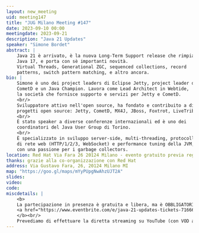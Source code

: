 ```yaml
---
layout: new_meeting
uid: meeting147
title: "JUG Milano Meeting #147"
date: 2023-09-10 00:00
meetingdate: 2023-09-21
description: "Java 21 Updates"
speaker: "Simone Bordet"
abstract: |
    Java 21 è arrivato, è la nuova Long-Term Support release che rimpiazza
    Java 17, e porta con sè importanti novità.
    Virtual Threads, Generational ZGC, sequenced collections, record
    patterns, switch pattern matching, e altro ancora.
bio: |
    Simone è uno dei project leaders di Eclipse Jetty, project leader di
    CometD e un Java Champion. Lavora come Lead Architect in Webtide,
    la società che fornisce supporto e servizi per Jetty e CometD.
    <br/>
    Sviluppatore attivo nell'open source, ha fondato e contribuito a diversi
    progetti open source: Jetty, CometD, MX4J, JBoss, Foxtrot, LiveTribe e altri.
    <br/>
    È stato speaker a diverse conferenze internazionali ed è uno dei
    coordinatori del Java User Group di Torino.
    <br/>
    È specializzato in sviluppo server-side, multi-threading, protocolli
    di rete web (HTTP/1/2/3, WebSocket) e performance tuning della JVM,
    con una passione per i garbage collectors.
location: Red Hat Via Fara 26 20124 Milano - evento gratuito previa registrazione OBBLIGATORIA (vedi dettagli)
thanks: grazie alla co-organizzazione con Red Hat
address: Via Gustavo Fara, 26, 20124 Milano MI
map: "https://goo.gl/maps/mYyPUpgNwAhzUJT2A"
slides: 
video: 
code:
miscdetails: |
    <b>
    La partecipazione in presenza è gratuita e libera, ma è OBBLIGATORIA la registrazione su:
    <a href="https://www.eventbrite.com/e/java-21-updates-tickets-716668975197?aff=oddtdtcreator">form di registrazione per partecipare a JUG Milano in presenza</a>
    </b><br/>
    Prevediamo di effettuare la diretta streaming su YouTube (con VOD a seguire) dell'evento.
---
```

